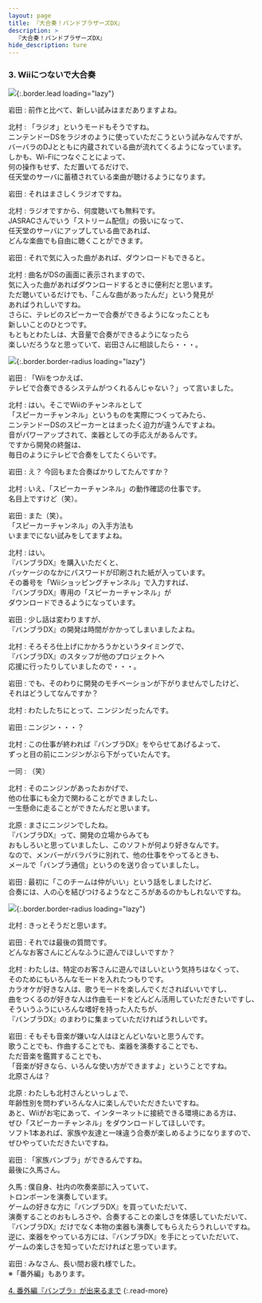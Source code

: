 ```yaml
---
layout: page
title: 『大合奏！バンドブラザーズDX』
description: >
  『大合奏！バンドブラザーズDX』
hide_description: ture
---
```


### 3. Wiiにつないで大合奏

![](/interviews/jp/nds/XXXX/vol1/img/mainvisual3.jpg){:.border.lead loading="lazy"}

岩田
: 前作と比べて、新しい試みはまだありますよね。

北村
: 「ラジオ」というモードもそうですね。<br>ニンテンドーDSをラジオのように使っていただこうという試みなんですが、<br>バーバラのDJとともに内蔵されている曲が流れてくるようになっています。<br>しかも、Wi-Fiにつなぐことによって、<br>何の操作もせず、ただ置いてるだけで、<br>任天堂のサーバに蓄積されている楽曲が聴けるようになります。

岩田
: それはまさしくラジオですね。

北村
: ラジオですから、何度聴いても無料です。<br>JASRACさんでいう「ストリーム配信」の扱いになって、<br>任天堂のサーバにアップしている曲であれば、<br>どんな楽曲でも自由に聴くことができます。

岩田
: それで気に入った曲があれば、ダウンロードもできると。

北村
: 曲名がDSの画面に表示されますので、<br>気に入った曲があればダウンロードするときに便利だと思います。<br>ただ聴いているだけでも、「こんな曲があったんだ」という発見が<br>あればうれしいですね。<br>さらに、テレビのスピーカーで合奏ができるようになったことも<br>新しいことのひとつです。<br>もともとわたしは、大音量で合奏ができるようになったら<br>楽しいだろうなと思っていて、岩田さんに相談したら・・・。

![](/interviews/jp/nds/XXXX/vol1/img/image11.jpg){:.border.border-radius loading="lazy"}

岩田
: 「Wiiをつかえば、<br>テレビで合奏できるシステムがつくれるんじゃない？」って言いました。

北村
: はい。そこでWiiのチャンネルとして<br>「スピーカーチャンネル」というものを実際につくってみたら、<br>ニンテンドーDSのスピーカーとはまったく迫力が違うんですよね。<br>音がパワーアップされて、楽器としての手応えがあるんです。<br>ですから開発の終盤は、<br>毎日のようにテレビで合奏をしてたくらいです。

岩田
: え？ 今回もまた合奏ばかりしてたんですか？

北村
: いえ、「スピーカーチャンネル」の動作確認の仕事です。<br>名目上ですけど（笑）。

岩田
: また（笑）。<br>「スピーカーチャンネル」の入手方法も<br>いままでにない試みをしてますよね。

北村
: はい。<br>『バンブラDX』を購入いただくと、<br>パッケージのなかにパスワードが印刷された紙が入っています。<br>その番号を「Wiiショッピングチャンネル」で入力すれば、<br>『バンブラDX』専用の「スピーカーチャンネル」が<br>ダウンロードできるようになっています。

岩田
: 少し話は変わりますが、<br>『バンブラDX』の開発は時間がかかってしまいましたよね。

北村
: そろそろ仕上げにかかろうかというタイミングで、<br>『バンブラDX』のスタッフが他のプロジェクトへ<br>応援に行ったりしていましたので・・・。

岩田
: でも、そのわりに開発のモチベーションが下がりませんでしたけど、<br>それはどうしてなんですか？

北村
: わたしたちにとって、ニンジンだったんです。

岩田
: ニンジン・・・？

北村
: この仕事が終われば『バンブラDX』をやらせてあげるよって、<br>ずっと目の前にニンジンがぶら下がっていたんです。

一同
: （笑）

北村
: そのニンジンがあったおかげで、<br>他の仕事にも全力で関わることができましたし、<br>一生懸命に走ることができたんだと思います。

北原
: まさにニンジンでしたね。<br>『バンブラDX』って、開発の立場からみても<br>おもしろいと思っていましたし、このソフトが何より好きなんです。<br>なので、メンバーがバラバラに別れて、他の仕事をやってるときも、<br>メールで「バンブラ通信」というのを送り合っていましたし。

岩田
: 最初に「このチームは仲がいい」という話をしましたけど、<br>合奏には、人の心を結びつけるようなところがあるのかもしれないですね。

![](/interviews/jp/nds/XXXX/vol1/img/image12.jpg){:.border.border-radius loading="lazy"}

北村
: きっとそうだと思います。

岩田
: それでは最後の質問です。<br>どんなお客さんにどんなふうに遊んでほしいですか？

北村
: わたしは、特定のお客さんに遊んでほしいという気持ちはなくって、<br>そのためにもいろんなモードを入れたつもりです。<br>カラオケが好きな人は、歌うモードを楽しんでくださればいいですし、<br>曲をつくるのが好きな人は作曲モードをどんどん活用していただきたいですし、<br>そういうふうにいろんな嗜好を持った人たちが、<br>『バンブラDX』のまわりに集まっていただければうれしいです。

岩田
: そもそも音楽が嫌いな人はほとんどいないと思うんです。<br>歌うことでも、作曲することでも、楽器を演奏することでも、<br>ただ音楽を鑑賞することでも、<br>「音楽が好きなら、いろんな使い方ができますよ」ということですね。<br>北原さんは？

北原
: わたしも北村さんといっしょで、<br>年齢性別を問わずいろんな人に楽しんでいただきたいですね。<br>あと、Wiiがお宅にあって、インターネットに接続できる環境にある方は、<br>ぜひ「スピーカーチャンネル」をダウンロードしてほしいです。<br>ソフト1本あれば、家族や友達と一味違う合奏が楽しめるようになりますので、<br>ぜひやっていただきたいですね。

岩田
: 「家族バンブラ」ができるんですね。<br>最後に久馬さん。

久馬
: 僕自身、社内の吹奏楽部に入っていて、<br>トロンボーンを演奏しています。<br>ゲームの好きな方に『バンブラDX』を買っていただいて、<br>演奏することのおもしろさや、合奏することの楽しさを体感していただいて、<br>『バンブラDX』だけでなく本物の楽器も演奏してもらえたらうれしいですね。<br>逆に、楽器をやっている方には、『バンブラDX』を手にとっていただいて、<br>ゲームの楽しさを知っていただければと思っています。

岩田
: みなさん、長い間お疲れ様でした。<br>※「番外編」もあります。

[4. 番外編『バンブラ』が出来るまで](4.md)
{:.read-more}

